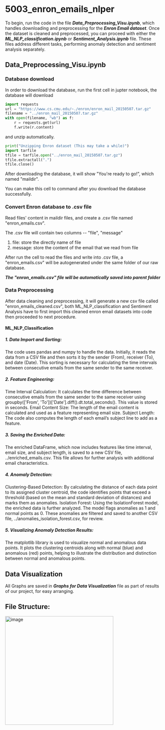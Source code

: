 # 5003_enron_emails_nlper

To begin, run the code in the file ***Data_Preprocessing_Visu.ipynb***, which handles downloading and preprocessing for the ***Enron Email dataset***. Once the dataset is cleaned and preprocessed, you can proceed with either the ***ML_NLP_classification.ipynb*** or ***Sentiment_Analysis.ipynb*** file. These files address different tasks, performing anomaly detection and sentiment analysis separately.

## Data_Preprocessing_Visu.ipynb
### Database download

In order to download the database, run the first cell in jupter notebook, the database will download
```python
import requests
url = "https://www.cs.cmu.edu/~./enron/enron_mail_20150507.tar.gz"
filename = "../enron_mail_20150507.tar.gz"
with open(filename, "wb") as f:
    r = requests.get(url)
    f.write(r.content)
```
and unzip automatically.
```python
print("Unzipping Enron dataset (This may take a while)")
import tarfile
tfile = tarfile.open("../enron_mail_20150507.tar.gz")
tfile.extractall(".")
tfile.close()
```
After downloading the database, it will show "You're ready to go!", which named "maildir".

You can make this cell to command after you download the database successfully.

### Convert Enron database to .csv file

Read files' content in maildir files, and create a .csv file named "enron_emails.csv".

The .csv file will contain two columns -- "file", "message"

1. file: store the directly name of file
2. message: store the content of the email that we read from file

After run the cell to read the files and write into .csv file, a "enron_emails.csv" will be autogenerated under the same folder of our raw database.

**_The "enron_emails.csv" file will be automatically saved into parent folder_**

### Data Preprocessing

After data cleaning and preprocessing, it will generate a new csv file called "enron_emails_cleaned.csv", both ML_NLP_classification and Sentiment Analysis have to first import this cleaned enron email datasets into code then proceeded to next procedure.

#### ML_NLP_Classification

##### 1. Data Import and Sorting: 

The code uses pandas and numpy to handle the data. Initially, it reads the data from a CSV file and then sorts it by the sender (From), receiver (To), and date (Date). This sorting is necessary for calculating the time intervals between consecutive emails from the same sender to the same receiver.

##### 2. Feature Engineering:

Time Interval Calculation: It calculates the time difference between consecutive emails from the same sender to the same receiver using groupby(['From', 'To'])['Date'].diff().dt.total_seconds(). This value is stored in seconds.
Email Content Size: The length of the email content is calculated and used as a feature representing email size.
Subject Length: The code also computes the length of each email’s subject line to add as a feature.

##### 3. Saving the Enriched Data: 

The enriched DataFrame, which now includes features like time interval, email size, and subject length, is saved to a new CSV file, ../enriched_emails.csv. This file allows for further analysis with additional email characteristics.

##### 4. Anomaly Detection: 

Clustering-Based Detection: By calculating the distance of each data point to its assigned cluster centroid, the code identifies points that exceed a threshold (based on the mean and standard deviation of distances) and marks them as anomalies.
Isolation Forest: Using the IsolationForest model, the enriched data is further analyzed. The model flags anomalies as 1 and normal points as 0. These anomalies are filtered and saved to another CSV file, ../anomalies_isolation_forest.csv, for review.

##### 5. Visualizing Anomaly Detection Results:

The matplotlib library is used to visualize normal and anomalous data points. It plots the clustering centroids along with normal (blue) and anomalous (red) points, helping to illustrate the distribution and distinction between normal and anomalous points.

## Data Visualization 

All Graphs are saved in ***Graphs for Data Visualization*** file as part of results of our project, for easy arranging. 

## File Structure:

<img width="350" alt="image" src="https://github.com/user-attachments/assets/b70d879b-1e89-4a57-a8a7-d2daa7873403">



